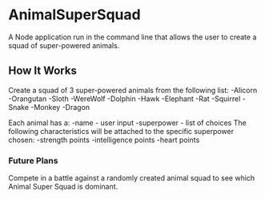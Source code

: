 # AnimalSuperSquad
A Node application run in the command line that allows the user to create a squad of super-powered animals.

## How It Works
Create a squad of 3 super-powered animals from the following list:
    -Alicorn
    -Orangutan
    -Sloth
    -WereWolf
    -Dolphin
    -Hawk
    -Elephant
    -Rat
    -Squirrel
    -Snake
    -Monkey
    -Dragon

Each animal has a:
    -name - user input
    -superpower - list of choices
    The following characteristics will be attached to the specific superpower chosen:
        -strength points 
        -intelligence points 
        -heart points

### Future Plans
Compete in a battle against a randomly created animal squad to see which Animal Super Squad is dominant. 

